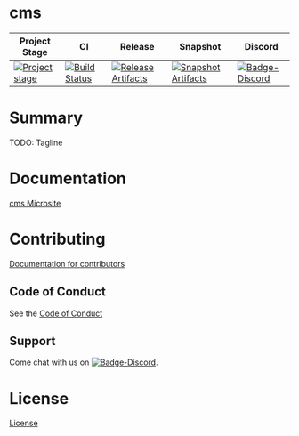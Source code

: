 # cms

| Project Stage | CI | Release | Snapshot | Discord |
| --- | --- | --- | --- | --- |
| [![Project stage][Badge-Stage]][Link-Stage-Page] | [![Build Status][Badge-Circle]][Link-Circle] | [![Release Artifacts][Badge-SonatypeReleases]][Link-SonatypeReleases] | [![Snapshot Artifacts][Badge-SonatypeSnapshots]][Link-SonatypeSnapshots] | [![Badge-Discord]][Link-Discord] |

# Summary
TODO: Tagline

# Documentation
[cms Microsite](https://zio.github.io/cms/)

# Contributing
[Documentation for contributors](https://zio.github.io/cms/docs/about/about_contributing)

## Code of Conduct

See the [Code of Conduct](https://zio.github.io/cms/docs/about/about_coc)

## Support

Come chat with us on [![Badge-Discord]][Link-Discord].


# License
[License](LICENSE)

[Badge-SonatypeReleases]: https://img.shields.io/nexus/r/https/oss.sonatype.org/dev.zio/cms_2.12.svg "Sonatype Releases"
[Badge-SonatypeSnapshots]: https://img.shields.io/nexus/s/https/oss.sonatype.org/dev.zio/cms_2.12.svg "Sonatype Snapshots"
[Badge-Discord]: https://img.shields.io/discord/629491597070827530?logo=discord "chat on discord"
[Badge-Circle]: https://circleci.com/gh/zio/cms.svg?style=svg "circleci"
[Link-Circle]: https://circleci.com/gh/zio/cms "circleci"
[Link-SonatypeReleases]: https://oss.sonatype.org/content/repositories/releases/dev/zio/cms_2.12/ "Sonatype Releases"
[Link-SonatypeSnapshots]: https://oss.sonatype.org/content/repositories/snapshots/dev/zio/cms_2.12/ "Sonatype Snapshots"
[Link-Discord]: https://discord.gg/2ccFBr4 "Discord"
[Badge-Stage]: https://img.shields.io/badge/Project%20Stage-Concept-red.svg
[Link-Stage-Page]: https://github.com/zio/zio/wiki/Project-Stages

